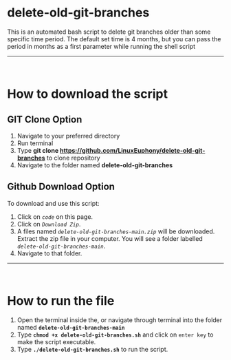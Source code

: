 # delete-old-git-branches


This is an automated bash script to delete git branches older than some specific time period. The default set time is 4 months, but you can pass the period in months as a first parameter while running the shell script

----

<br>

# How to download the script


## GIT Clone Option
  1. Navigate to your preferred directory
  2. Run terminal
  3. Type **git clone https://github.com/LinuxEuphony/delete-old-git-branches** to clone repository
  4. Navigate to the folder named **delete-old-git-branches**


## Github Download Option
To download and use this script:
  1. Click on *`code`* on this page.
  2. Click on *`Download Zip`*.
  3. A files named *`delete-old-git-branches-main.zip`* will be downloaded. Extract the zip file in your computer. You will see a folder labelled *`delete-old-git-branches-main`*. 
  4. Navigate to that folder.
  
  
  ----
  
  <br>
  
  # How to run the file

  1. Open the terminal inside the, or navigate through terminal into the folder named **`delete-old-git-branches-main`**
  2. Type **`chmod +x delete-old-git-branches.sh`** and click on `enter key` to make the script executable.
  3. Type **`./delete-old-git-branches.sh`** to run the script.

</br></br>


